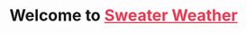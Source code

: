 <h1 align=center>Welcome to <a href="https://sweater-weather-ss.herokuapp.com/" style="color: #ef3852">Sweater Weather</a></h1>
